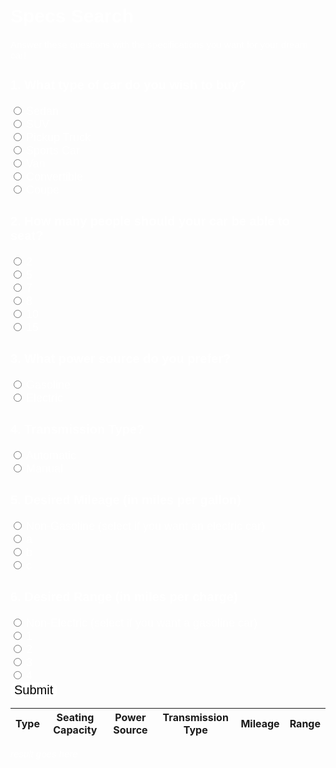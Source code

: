 <meta name="viewport" content="width=device-width, initial-scale=1.0">
<h1> Specs Search </h1>
<p>Answer these questions with the specifications you want for your dream car!</p>


<html>
    <h3> 1. What type of car do you wish to buy? </h3>
        <input type="radio" id="html" name="carType" value="Sedan">
        <label for="Sedan">Sedan</label><br>
        <input type="radio" id="html" name="carType" value="SUV">
        <label for="SUV">SUV</label><br>
        <input type="radio" id="html" name="carType" value="Pickup Truck">
        <label for="Pickup Truck">Pickup Truck</label><br>
        <input type="radio" id="html" name="carType" value="Sports Car">
        <label for="Sports Car">Sports Car</label><br>
        <input type="radio" id="html" name="carType" value="Van">
        <label for="Van">Van</label><br>
        <input type="radio" id="html" name="carType" value="Convertible">
        <label for="Convertible">Convertible</label><br>
        <input type="radio" id="html" name="carType" value="Coupe">
        <label for="Coupe">Coupe</label><br>
    <h3> 2. How many people should your car be able to seat?</h3>
        <input type="radio" id="html" name="seatNumber" value="2">
        <label for="2">2</label><br>
        <input type="radio" id="html" name="seatNumber" value="5">
        <label for="5">5</label><br>
        <input type="radio" id="html" name="seatNumber" value="7">
        <label for="7">7</label><br>
        <input type="radio" id="html" name="seatNumber" value="8">
        <label for="8">8</label><br>
        <input type="radio" id="html" name="seatNumber" value="10">
        <label for="10">10</label><br>
        <input type="radio" id="html" name="seatNumber" value="15">
        <label for="15">15</label><br>
    <h3> 3. What power source do you prefer?</h3>
        <input type="radio" id="html" name="powerSource" value="Gasoline">
        <label for="Gasoline">Gasoline</label><br>
        <input type="radio" id="html" name="powerSource" value="Electric">
        <label for="Electric">Electric</label><br>
    <h3> 4. Transmission Type?</h3>
        <input type="radio" id="html" name="transmission" value="Automatic">
        <label for="Automatic">Automatic</label><br>
        <input type="radio" id="html" name="transmission" value="Manual">
        <label for="Manual">Manual</label><br>
    <h3> 5. Desired Mileage (in miles per gallon)</h3>
        <input type="radio" id="html" name="mileage" value="Non-Gasoline">
        <label for="Non-Gasoline">Non-Gasoline (select if you want an electric car)</label><br>
        <input type="radio" id="html" name="mileage" value="a">
        <label for="a">a</label><br>
        <input type="radio" id="html" name="mileage" value="b">
        <label for="b">b</label><br>
        <input type="radio" id="html" name="mileage" value="c">
        <label for="c">c</label><br>
    <h3> 6. Desired Range (in miles per charge)</h3>
        <input type="radio" id="html" name="mileage" value="Non-Electric">
        <label for="Non-Electric">Non-Electric (select if you want a gasoline car)</label><br>
        <input type="radio" id="html" name="mileage" value="1">
        <label for="1">1</label><br>
        <input type="radio" id="html" name="mileage" value="2">
        <label for="2">2</label><br>
        <input type="radio" id="html" name="mileage" value="3">
        <label for="3">3</label><br>
        <input type="radio" id="html" name="mileage" value="4">
        <label for="4">4</label><br>
    <button class="testbutton">Submit</button>
    <table class="table-latitude">
                <thead>
                    <tr>
                        <th>Type</th>
                        <th>Seating Capacity</th> 
                        <th>Power Source</th>
                        <th>Transmission Type</th>
                        <th>Mileage</th>
                        <th>Range</th>
                    </tr>
                    </thead>
                     <tbody id="result">
                    </tbody>
                </table>
</html>

*result goes here*

<style>
    .testbutton {
        background-color: white;
        border-radius: 8px;
        color: black;
        border: none;
        margin: 0;
        font-family: "Kanit", sans-serif;
        font-size: 20px;

    }

    .testbutton:hover {
        color: rgb(4, 4, 43);
    }

    label {
        font-family: "Kanit", sans-serif;
        font-size: 18px;
        color: white;
    }

    h3 {
        font-family: "Kanit", sans-serif;
        font-size: 20px;
        color: white;
    }

    h1 {
        font-family: "Kanit", sans-serif;
        font-size: 30px;
        color: white;
    }

    p {
        font-family: "Kanit", sans-serif;
        font-size: 15px;
        color: white;
    }
</style>
